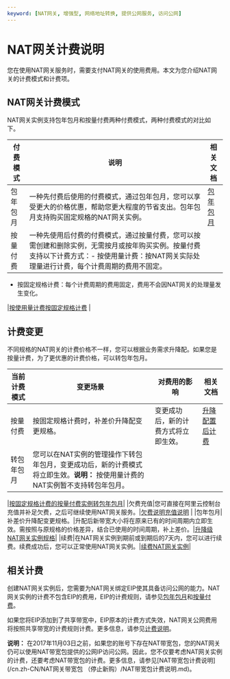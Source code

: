 ```yaml
---
keyword: [NAT网关, 增强型, 网络地址转换, 提供公网服务, 访问公网]
---
```


# NAT网关计费说明

您在使用NAT网关服务时，需要支付NAT网关的使用费用。本文为您介绍NAT网关的计费模式和计费项。

## NAT网关计费模式

NAT网关实例支持包年包月和按量付费两种付费模式，两种付费模式的对比如下。

|付费模式|说明|相关文档|
|----|--|----|
|包年包月|一种先付费后使用的付费模式，通过包年包月，您可以享受更大的价格优惠，帮助您更大程度的节省支出。包年包月支持购买固定规格的NAT网关实例。|[包年包月](/cn.zh-CN/购买指南/包年包月.md)|
|按量付费|一种先使用后付费的付费模式，通过按量付费，您可以按需创建和删除实例，无需按月或按年购买实例。按量付费支持以下计费方式：-   按使用量计费：按NAT网关实际处理量进行计费，每个计费周期的费用不固定。
-   按固定规格计费：每个计费周期的费用固定，费用不会因NAT网关的处理量发生变化。

|[按使用量计费](/cn.zh-CN/购买指南/按量付费.md)[按固定规格计费](t16029.md#section_dzk_6u6_9e9) |

## 计费变更

不同规格的NAT网关的计费价格不一样，您可以根据业务需求升降配。如果您是按量计费，为了更优惠的计费价格，可以转包年包月。

|当前计费模式|变更场景|对费用的影响|相关文档|
|------|----|------|----|
|按量付费|按固定规格计费时，补差价升降配变更规格。|变更成功后，新的计费方式将立即生效。|[升降配置后计费](/cn.zh-CN/购买指南/按量付费.md)|
|转包年包月|您可以在NAT实例的管理操作下转包年包月，变更成功后，新的计费模式将立即生效。**说明：** 按使用量计费的NAT实例暂不支持转包年包月。

|[按固定规格计费的按量付费实例转包年包月](/cn.zh-CN/购买指南/按量付费.md)|
|欠费充值|您可直接在阿里云控制台充值并补足欠费，之后可继续使用NAT网关服务。|[欠费说明](/cn.zh-CN/购买指南/按量付费.md)[充值说明](t16029.md#section_qd8_3t2_nf4) |
|包年包月|补差价升降配变更规格。|升配后新带宽大小将在原来已有的时间周期内立即生效。需按照与原规格的价格差异，结合已使用的时间周期，补上差价。|[升降级NAT网关实例规格](/cn.zh-CN/购买指南/包年包月.mdsection_jbi_g7j_wc1)|
|续费|在NAT网关实例到期前或到期后的7天内，您可以进行续费。续费成功后，您可以正常使用NAT网关实例。|[续费NAT网关实例](/cn.zh-CN/购买指南/包年包月.mdsection_bml_m6z_ayh)|

## 相关计费

创建NAT网关实例后，您需要为NAT网关绑定EIP使其具备访问公网的能力。NAT网关实例的计费不包含EIP的费用，EIP的计费规则，请参见[包年包月](/cn.zh-CN/产品定价/包年包月.md)和[按量付费](/cn.zh-CN/产品定价/按量计费.md)。

如果您将EIP添加到了共享带宽中，EIP原本的计费方式失效，NAT网关公网费用将按照共享带宽的计费规则计费。更多信息，请参见[计费说明](/cn.zh-CN/产品定价/包年包月.md)。

**说明：** 在2017年11月03日之前，如果您的账号下存在NAT带宽包，您的NAT网关仍可以使用NAT带宽包提供的公网IP访问公网。因此，您不仅要考虑NAT网关实例的计费，还要考虑NAT带宽包的计费。更多信息，请参见[NAT带宽包计费说明](/cn.zh-CN/NAT网关带宽包 （停止新购）/NAT带宽包计费说明.md)。

